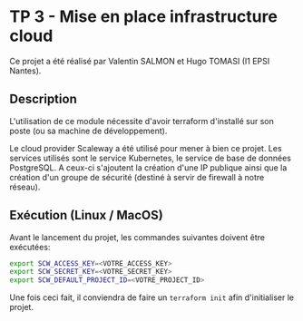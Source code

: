 # TP 3 - Mise en place infrastructure cloud

Ce projet a été réalisé par Valentin SALMON et Hugo TOMASI (I1 EPSI Nantes).

## Description

L'utilisation de ce module nécessite d'avoir terraform d'installé sur son poste (ou sa machine de développement).

Le cloud provider Scaleway a été utilisé pour mener à bien ce projet. Les services utilisés sont le service Kubernetes, le service de base de données PostgreSQL. A ceux-ci s'ajoutent la création d'une IP publique ainsi que la création d'un groupe de sécurité (destiné à servir de firewall à notre réseau).

## Exécution (Linux / MacOS)
Avant le lancement du projet, les commandes suivantes doivent être exécutées:

```bash
export SCW_ACCESS_KEY=<VOTRE_ACCESS_KEY>
export SCW_SECRET_KEY=<VOTRE_SECRET_KEY>
export SCW_DEFAULT_PROJECT_ID=<VOTRE_PROJECT_ID>
```

Une fois ceci fait, il conviendra de faire un `terraform init` afin d'initialiser le projet.
